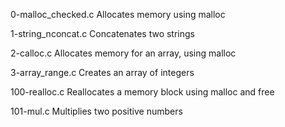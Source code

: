 0-malloc_checked.c	Allocates memory using malloc

1-string_nconcat.c	Concatenates two strings

2-calloc.c	Allocates memory for an array, using malloc

3-array_range.c	Creates an array of integers

100-realloc.c	Reallocates a memory block using malloc and free

101-mul.c	Multiplies two positive numbers
